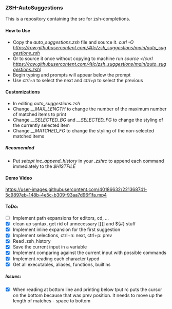 ### ZSH-AutoSuggestions

This is a repository containing the src for zsh-completions.

#### How to Use
- Copy the *auto_suggestions.zsh* file and source it. *curl -O https://raw.githubusercontent.com/4tlc/zsh_suggestions/main/auto_suggestions.zsh*
- Or to source it once without copying to machine run *source <(curl  https://raw.githubusercontent.com/4tlc/zsh_suggestions/main/auto_suggestions.zsh)*
- Begin typing and prompts will appear below the prompt
- Use *ctrl+n* to select the next and *ctrl+p* to select the previous

#### Customizations
- In editing *auto_suggestions.zsh*
- Change *__MAX_LENGTH* to change the number of the maximum number of matched items to print
- Change *__SELECTED_BG* and *__SELECTED_FG* to change the styling of the currently selected item
- Change *__MATCHED_FG* to change the styling of the non-selected matched items

##### Recomended
- Put *setopt inc_append_history* in your *.zshrc* to append each command immediately to the *\$HISTFILE*

#### Demo Video


https://user-images.githubusercontent.com/40186632/221368741-5c9897eb-148b-4e5c-b309-93aa7d96f1fa.mp4


#### ToDo:
* [ ] Implement path expansions for editors, cd, ...
* [x] clean up syntax, get rid of unnecessary [\[\]] and ${#} stuff
* [x] Implement inline expansion for the first suggestion
* [x] Implement selections, ctrl+n: next, ctrl+p: prev
* [x] Read .zsh_history
* [x] Save the current input in a variable
* [x] Implement comparing against the current input with possible commands
* [x] Implement reading each character typed
* [x] Get all executables, aliases, functions, builtins

##### Issues:
* [x] When reading at bottom line and printing below tput rc puts the cursor on the bottom because that was prev position. It needs to move up the length of matches - space to bottom
